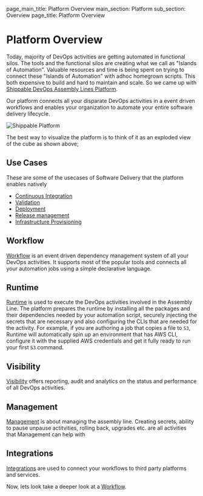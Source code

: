 page_main_title: Platform Overview
main_section: Platform
sub_section: Overview
page_title: Platform Overview

# Platform Overview
Today, majority of DevOps activities are getting automated in functional silos. The tools and the functional silos are creating what we call as "Islands of Automation". Valuable resources and time is being spent on trying to connect these "Islands of Automation" with adhoc homegrown scripts. This both expensive to build and hard to maintain and scale. So we came up with [Shippable DevOps Assembly Lines Platform](https://www.shippable.com/devops-assembly-lines.html).

Our platform connects all your disparate DevOps activities in a event driven workflows and enables your organization to automate your entire software delivery lifecycle.

<img src="/images/platform/platform/devops-cube.png" alt="Shippable Platform">

The best way to visualize the platform is to think of it as an exploded view of the cube as shown above;

## Use Cases
These are some of the usecases of Software Delivery that the platform enables natively

* [Continuous Integration](/ci/why-continuous-integration/)
* [Validation](/validate/devops-validate/)
* [Deployment](/deploy/why-deploy/)
* [Release management](/release/devops-release-management/)
* [Infrastructure Provisioning](/provision/why-infrastructure-provisioning/)

## Workflow
[Workflow](workflow-overview/) is an event driven dependency management system of all your DevOps activities. It supports most of the popular tools and connects all your automation jobs using a simple declarative language. 

## Runtime
[Runtime](/platform/job-runtime-overview/) is used to execute the DevOps activities involved in the Assembly Line. The platform prepares the runtime by installing all the packages and their dependencies needed by your automation script, securely injecting the secrets that are necessary and also configuring the CLIs that are needed for the activity. For example, if you are authoring a job that copies a file to `S3`, Runtime will automatically spin up an environment that has AWS CLI, configure it with the supplied AWS credentials and get it fully ready to run your first `S3` command.  

## Visibility
[Visibility]((/platform/visibility-overview/)) offers reporting, audit and analytics on the status and performance of all DevOps activities.

## Management
[Management]((/platform/management-overview/)) is about managing the assembly line. Creating secrets, ability to pause unpause actitvities, rolling back, upgrades etc. are all activities that Management can help with

## Integrations
[Integrations](/platform/int-overview/) are used to connect your workflows to third party platforms and services.


Now, lets look take a deeper look at a [Workflow](/platform/workflow-overview/).
